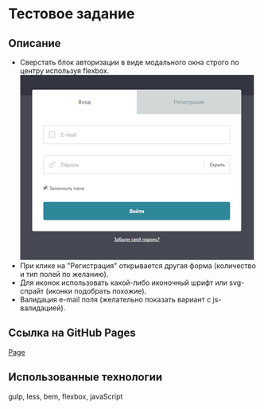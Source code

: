 # Тестовое задание

## Описание

- Сверстать блок авторизации в виде модального окна строго по центру используя flexbox.
![template](modal.png?raw=true "Макет")
- При клике на "Регистрация" открывается другая форма (количество и тип полей по желанию).
- Для иконок использовать какой-либо иконочный шрифт или svg-спрайт (иконки подобрать похожие).
- Валидация e-mail поля (желательно показать вариант с js-валидацией).

## Ссылка на GitHub Pages

[Page](https://gretskovart.github.io/test-task-3/)

## Использованные технологии

gulp, less, bem, flexbox, javaScript
